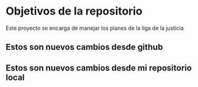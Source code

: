 # Objetivos de la repositorio

Este proyecto se encarga de manejar los planes de la liga de la justicia


## Estos son nuevos cambios desde github
## Estos son nuevos cambios desde mi repositorio local
